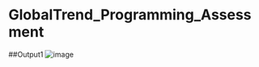 # GlobalTrend_Programming_Assessment
##Output1
![image](https://github.com/user-attachments/assets/2306516e-fac7-4228-94a3-2aace2a9bd36)
